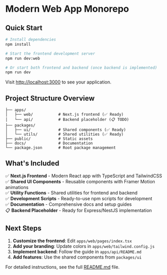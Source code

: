 # Modern Web App Monorepo

## Quick Start

```bash
# Install dependencies
npm install

# Start the frontend development server
npm run dev:web

# Or start both frontend and backend (once backend is implemented)
npm run dev
```

Visit [http://localhost:3000](http://localhost:3000) to see your application.

## Project Structure Overview

```
├── apps/
│   ├── web/           # Next.js frontend (✅ Ready)
│   └── api/           # Backend placeholder (📋 TODO)
├── packages/
│   ├── ui/            # Shared components (✅ Ready)
│   └── utils/         # Shared utilities (✅ Ready)
├── public/            # Static assets
├── docs/              # Documentation
└── package.json       # Root package management
```

## What's Included

✅ **Next.js Frontend** - Modern React app with TypeScript and TailwindCSS  
✅ **Shared UI Components** - Reusable components with Framer Motion animations  
✅ **Utility Functions** - Shared utilities for frontend and backend  
✅ **Development Scripts** - Ready-to-use npm scripts for development  
✅ **Documentation** - Comprehensive docs and setup guides  
📋 **Backend Placeholder** - Ready for Express/NestJS implementation

## Next Steps

1. **Customize the frontend**: Edit `apps/web/pages/index.tsx`
2. **Add your branding**: Update colors in `apps/web/tailwind.config.js`
3. **Implement backend**: Follow the guide in `apps/api/README.md`
4. **Add features**: Use the shared components from `packages/ui`

For detailed instructions, see the full [README.md](./README.md) file.
